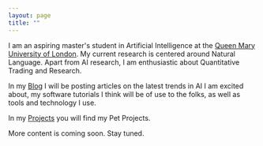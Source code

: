 ```yaml
---
layout: page
title: ""
---
```


I am an aspiring master's student in Artificial Intelligence at the [Queen Mary University of London](https://www.qmul.ac.uk). My current research is centered around Natural Language. 
Apart from AI research, I am enthusiastic about Quantitative Trading and Research.  

In my [Blog](https://salkyna.github.io/blog/) I will be posting articles on the latest trends in AI I am excited about, my software tutorials I think will be of use to the folks, as well as tools and technology I use.

In my [Projects](https://salkyna.github.io/projects/) you will find my Pet Projects.

More content is coming soon. Stay tuned.
